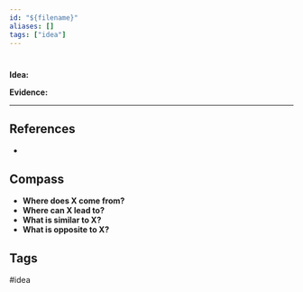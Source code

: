 ```yaml
---
id: "${filename}"
aliases: []
tags: ["idea"]
---
```

# 

**Idea:**

**Evidence:**

---

## References
-

## Compass
- **Where does X come from?**
- **Where can X lead to?**
- **What is similar to X?**
- **What is opposite to X?**

## Tags
#idea 
